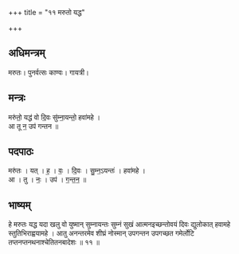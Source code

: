 +++
title = "११ मरुतो यद्ध"

+++
## अधिमन्त्रम्
मरुतः। पुनर्वत्सः काण्वः। गायत्री।

## मन्त्रः
मरु॑तो॒ यद्ध॑ वो दि॒वः सु॑म्ना॒यन्तो॒ हवा॑महे ।  
आ तू न॒ उप॑ गन्तन ॥

## पदपाठः
मरु॑तः । यत् । ह॒ । वः॒ । दि॒वः । सु॒म्न॒ऽयन्तः॑ । हवा॑महे ।  
आ । तु । नः॒ । उप॑ । ग॒न्त॒न॒ ॥

## भाष्यम्
हे मरुतः यद्ध यदा खलु वो युष्मान् सुम्नायन्तः सुम्नं सुखं आत्मनइच्छन्तोवयं दिवः द्युलोकात् हवामहे स्तुतिभिराह्वयामहे । आतु अनन्तरमेव शीघ्रं नोस्मान् उपगन्तन उपगच्छत गमेर्लोटि तप्तनप्तनथनाश्चेतितनबादेशः ॥ ११ ॥